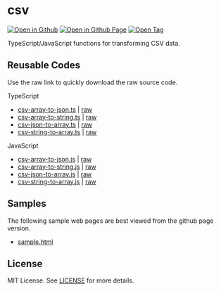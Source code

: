 # csv

[![Open in Github](https://img.shields.io/badge/Open_in_GitHub-6e5494)](https://github.com/JamesRobertHugginsNgo/csv)
[![Open in Github Page](https://img.shields.io/badge/Open_in_GitHub%20Page-4078c0)](https://jamesroberthugginsngo.github.io/csv/)
[![Open Tag](https://img.shields.io/badge/Open_Tag-2.0.0-6cc644)](https://github.com/JamesRobertHugginsNgo/csv/tree/2.0.0)

TypeScript/JavaScript functions for transforming CSV data.

## Reusable Codes

Use the raw link to quickly download the raw source code.

TypeScript

- [csv-array-to-json.ts](./src/csv-array-to-json.ts) \| [raw](./src/csv-array-to-json.ts?raw=1)
- [csv-array-to-string.ts](./src/csv-array-to-string.ts) \| [raw](./src/csv-array-to-string.ts?raw=1)
- [csv-json-to-array.ts](./src/csv-json-to-array.ts) \| [raw](./src/csv-json-to-array.ts?raw=1)
- [csv-string-to-array.ts](./src/csv-string-to-array.ts) \| [raw](./src/csv-string-to-array.ts?raw=1)

JavaScript

- [csv-array-to-json.js](./dist/csv-array-to-json.js) \| [raw](./dist/csv-array-to-json.js?raw=1)
- [csv-array-to-string.js](./dist/csv-array-to-string.js) \| [raw](./dist/csv-array-to-string.js?raw=1)
- [csv-json-to-array.js](./dist/csv-json-to-array.js) \| [raw](./dist/csv-json-to-array.js?raw=1)
- [csv-string-to-array.js](./dist/csv-string-to-array.js) \| [raw](./dist/csv-string-to-array.js?raw=1)

## Samples

The following sample web pages are best viewed from the github page version.

- [sample.html](./sample/sample.html)

## License

MIT License. See [LICENSE](LICENSE) for more details.
